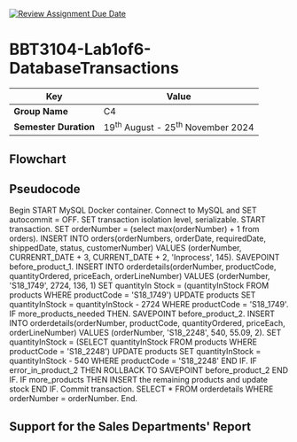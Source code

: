 [![Review Assignment Due Date](https://classroom.github.com/assets/deadline-readme-button-22041afd0340ce965d47ae6ef1cefeee28c7c493a6346c4f15d667ab976d596c.svg)](https://classroom.github.com/a/r-tQZu0l)
# BBT3104-Lab1of6-DatabaseTransactions


| **Key**                                                               | Value                                                                                                                                                                              |
|---------------|---------------------------------------------------------|
| **Group Name**                                                               |C4|
| **Semester Duration**                                                 | 19<sup>th</sup> August - 25<sup>th</sup> November 2024                                                                                                                       |

## Flowchart

## Pseudocode
Begin
START MySQL Docker container.
Connect to MySQL and SET autocommit = OFF.
SET transaction isolation level, serializable.
START transaction.
SET orderNumber = (select max(orderNumber) + 1 from orders).
INSERT INTO orders(orderNumbers, orderDate, requiredDate, shippedDate, status, customerNumber)
VALUES (orderNumber, CURRENRT_DATE + 3, CURRENT_DATE + 2, 'Inprocess', 145).
SAVEPOINT before_product_1.
INSERT INTO orderdetails(orderNumber, productCode, quantityOrdered, priceEach, orderLineNumber)
    VALUES (orderNumber, 'S18_1749', 2724, 136, 1)
SET quantityIn Stock = (quantityInStock FROM products WHERE productCode = 'S18_1749')
UPDATE products SET quantityInStock = quantityInStock - 2724 WHERE productCode = 'S18_1749'.
IF more_products_needed THEN.
SAVEPOINT before_product_2.
INSERT INTO orderdetails(orderNumber, productCode, quantityOrdered, priceEach, orderLineNumber)
    VALUES (orderNumber, 'S18_2248', 540, 55.09, 2).
SET quantityInStock = (SELECT quantityInStock FROM products WHERE productCode = 'S18_2248')
UPDATE products SET quantityInStock = quantityInStock - 540 WHERE productCode = 'S18_2248'
  END IF.
IF error_in_product_2 THEN
ROLLBACK TO SAVEPOINT before_product_2
  END IF.
IF more_products THEN
INSERT the remaining products and update stock
  END IF.
Commit transaction.
SELECT * FROM orderdetails WHERE orderNumber = orderNumber.
End.



## Support for the Sales Departments' Report
